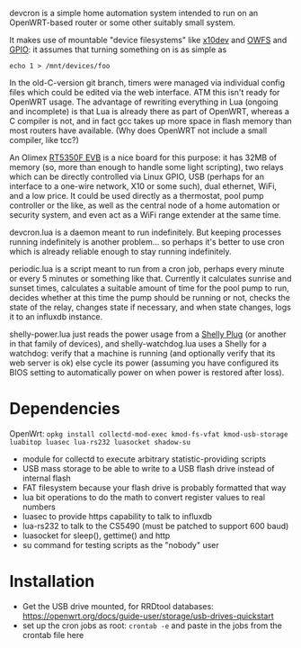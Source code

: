 devcron is a simple home automation system intended to run on an OpenWRT-based
router or some other suitably small system.

It makes use of mountable "device filesystems" like 
[x10dev](http://wish.sourceforge.net/index2.html)
and [OWFS](http://owfs.org/) and [GPIO](https://elinux.org/GPIO): 
it assumes that turning something on is as simple as

    echo 1 > /mnt/devices/foo

In the old-C-version git branch, timers were managed via individual config
files which could be edited via the web interface.  ATM this isn't ready for
OpenWRT usage.  The advantage of rewriting everything in Lua (ongoing and
incomplete) is that Lua is already there as part of OpenWRT, whereas a C
compiler is not, and in fact gcc takes up more space in flash memory than most
routers have available.  (Why does OpenWRT not include a small compiler, like tcc?)

An Olimex [RT5350F EVB](https://www.olimex.com/Products/OLinuXino/RT5350F/RT5350F-OLinuXino-EVB/)
is a nice board for this purpose: it has 32MB of memory (so, more than enough
to handle some light scripting), two relays which can be directly controlled
via Linux GPIO, USB (perhaps for an interface to a one-wire network, X10 or
some such), dual ethernet, WiFi, and a low price.  It could be used directly as
a thermostat, pool pump controller or the like, as well as the central node of
a home automation or security system, and even act as a WiFi range extender
at the same time.

devcron.lua is a daemon meant to run indefinitely.  But keeping processes
running indefinitely is another problem... so perhaps it's better to use
cron which is already reliable enough to stay running indefinitely.

periodic.lua is a script meant to run from a cron job, perhaps every minute
or every 5 minutes or something like that.  Currently it calculates sunrise
and sunset times, calculates a suitable amount of time for the pool pump to run,
decides whether at this time the pump should be running or not, checks the
state of the relay, changes state if necessary, and when state changes,
logs it to an influxdb instance.

shelly-power.lua just reads the power usage from a
[Shelly Plug](https://kb.shelly.cloud/knowledge-base/shelly-plug-s)
(or another in that family of devices), and shelly-watchdog.lua
uses a Shelly for a watchdog: verify that a machine is running
(and optionally verify that its web server is ok) else cycle its power
(assuming you have configured its BIOS setting to automatically
power on when power is restored after loss).

# Dependencies
OpenWrt:
```opkg install collectd-mod-exec kmod-fs-vfat kmod-usb-storage luabitop luasec lua-rs232 luasocket shadow-su```
- module for collectd to execute arbitrary statistic-providing scripts
- USB mass storage to be able to write to a USB flash drive instead of internal flash
- FAT filesystem because your flash drive is probably formatted that way
- lua bit operations to do the math to convert register values to real numbers
- luasec to provide https capability to talk to influxdb
- lua-rs232 to talk to the CS5490 (must be patched to support 600 baud)
- luasocket for sleep(), gettime() and http
- su command for testing scripts as the "nobody" user

# Installation
- Get the USB drive mounted, for RRDtool databases: https://openwrt.org/docs/guide-user/storage/usb-drives-quickstart
- set up the cron jobs as root: ```crontab -e``` and paste in the jobs from the crontab file here
